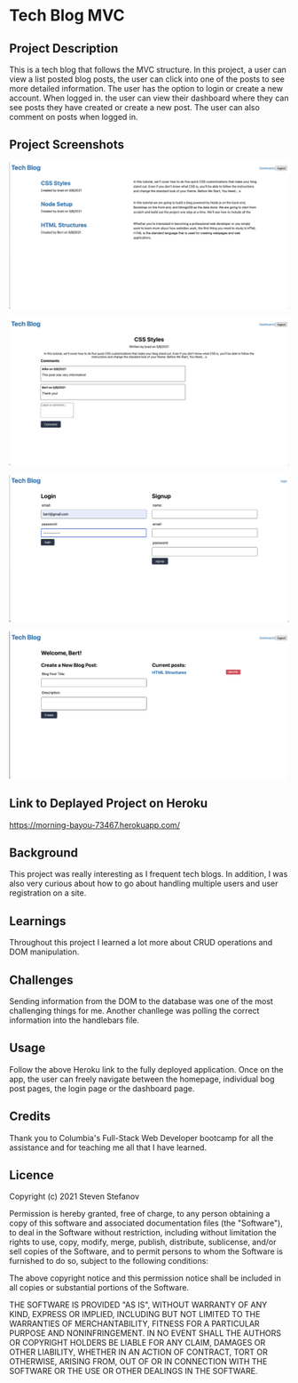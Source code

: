 # Tech Blog MVC

## Project Description

This is a tech blog that follows the MVC structure. In this project, a user can view a list posted blog posts, the user can click into one of the posts to see more detailed information. The user has the option to login or create a new account. When logged in. the user can view their dashboard where they can see posts they have created or create a new post. The user can also comment on posts when logged in.

## Project Screenshots

![Project Screenshot](public/images/0.png)

![Project Screenshot](public/images/1.png)

![Project Screenshot](public/images/2.png)

![Project Screenshot](public/images/3.png)

## Link to Deplayed Project on Heroku

https://morning-bayou-73467.herokuapp.com/

## Background

This project was really interesting as I frequent tech blogs. In addition, I was also very curious about how to go about handling multiple users and user registration on a site.

## Learnings

Throughout this project I learned a lot more about CRUD operations and DOM manipulation.

## Challenges

Sending information from the DOM to the database was one of the most challenging things for me. Another chanllege was polling the correct information into the handlebars file.

## Usage

Follow the above Heroku link to the fully deployed application. Once on the app, the user can freely navigate between the homepage, individual bog post pages, the login page or the dashboard page.

## Credits

Thank you to Columbia's Full-Stack Web Developer bootcamp for all the assistance and for teaching me all that I have learned.

## Licence

Copyright (c) 2021 Steven Stefanov

Permission is hereby granted, free of charge, to any person obtaining a copy
of this software and associated documentation files (the "Software"), to deal
in the Software without restriction, including without limitation the rights
to use, copy, modify, merge, publish, distribute, sublicense, and/or sell
copies of the Software, and to permit persons to whom the Software is
furnished to do so, subject to the following conditions:

The above copyright notice and this permission notice shall be included in all
copies or substantial portions of the Software.

THE SOFTWARE IS PROVIDED "AS IS", WITHOUT WARRANTY OF ANY KIND, EXPRESS OR
IMPLIED, INCLUDING BUT NOT LIMITED TO THE WARRANTIES OF MERCHANTABILITY,
FITNESS FOR A PARTICULAR PURPOSE AND NONINFRINGEMENT. IN NO EVENT SHALL THE
AUTHORS OR COPYRIGHT HOLDERS BE LIABLE FOR ANY CLAIM, DAMAGES OR OTHER
LIABILITY, WHETHER IN AN ACTION OF CONTRACT, TORT OR OTHERWISE, ARISING FROM,
OUT OF OR IN CONNECTION WITH THE SOFTWARE OR THE USE OR OTHER DEALINGS IN THE
SOFTWARE.